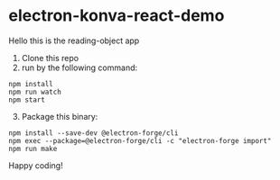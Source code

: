 # electron-konva-react-demo
Hello this is the reading-object app

1. Clone this repo
2. run by the following command: 
```
npm install
npm run watch
npm start
```
3. Package this binary: 
```
npm install --save-dev @electron-forge/cli
npm exec --package=@electron-forge/cli -c "electron-forge import"
npm run make
```

Happy coding!
